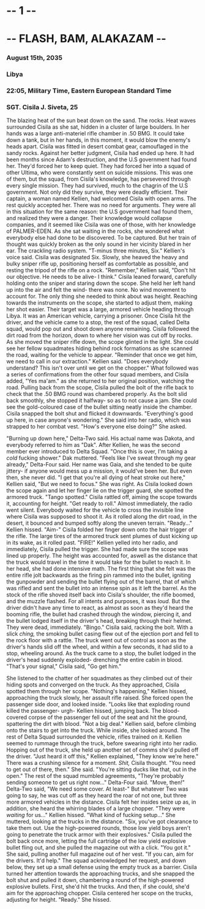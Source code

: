 # -- 1 --
# -- FLASH, BAM, ALAKAZAM --
### August 15th, 2035
### Libya
### 22:05, Military Time, Eastern European Standard Time
### SGT. Cisila J. Siveta, 25

The blazing heat of the sun beat down on the sand. The rocks. Heat waves surrounded Cisila as she sat, hidden in a cluster of large boulders. In her hands was a large anti-materiel rifle chamber in .50 BMG. It could take down a tank, but in her hands, in this moment, it would blow the enemy's heads apart. Cisila was fitted in desert combat gear, camouflaged in the sandy rocks. Against her better judgment, Cisila had ended up here. It had been months since Adam's destruction, and the U.S government had found her. They'd forced her to keep quiet. They had forced her into a squad of other Ultima, who were constantly sent on suicide missions. This was one of them, but the squad, from Cisila's knowledge, has persevered through every single mission. They had survived, much to the chagrin of the U.S government. Not only did they survive, they were deadly efficient. Their captain, a woman named Kellien, had welcomed Cisila with open arms. The rest quickly accepted her. There was no need for arguments. They were all in this situation for the same reason: the U.S government had found them, and realized they were a danger. Their knowledge would collapse companies, and it seemed like Cisila was one of those, with her knowledge of PALMER-EDEN. As she sat waiting in the rocks, she wondered what everybody else had done to be discovered. To be captured. But her train of thought was quickly broken as the only sound in her vicinity blared in her ear. The crackling radio system. "T-minus three minutes, Six." Kellien's voice said. Cisila was designated Six. Slowly, she heaved the heavy and bulky sniper rifle up, positioning herself as comfortable as possible, and resting the tripod of the rifle on a rock. "Remember," Kellien said, "Don't hit our objective. He needs to be alive- I think." Cisila leaned forward, carefully holding onto the sniper and  staring down the scope. She held her left hand up into the air and felt the wind- there was none. No wind movement to account for. The only thing she needed to think about was height. Reaching towards the instruments on the scope, she started to adjust them, making her shot easier. Their target was a large, armored vehicle heading through Libya. It was an American vehicle, carrying a prisoner. Once Cisila hit the driver, and the vehicle came to a stop, the rest of the squad, called Delta squad, would pop out and shoot down anyone remaining. Cisila followed the dirt road from the horizon, down to where her vision was cut off by rocks. As she moved the sniper rifle down, the scope glinted in the light. She could see her fellow squadmates hiding behind rock formations as she scanned the road, waiting for the vehicle to appear. "Reminder that once we get him, we need to call in our extraction." Kellien said. "Does everybody understand? This isn't over until we get on the chopper." What followed was a series of confirmations from the other four squad members, and Cisila added, "Yes ma'am." as she returned to her original position, watching the road. Pulling back from the scope, Cisila pulled the bolt of the rifle back to check that the .50 BMG round was chambered properly. As the bolt slid back smoothly, she stopped it halfway- so as to not cause a jam. She could see the gold-coloured case of the bullet sitting neatly inside the chamber. Cisila snapped the bolt shut and flicked it downwards. "Everything's good up here, in case anyone's wondering." She said into her radio, which was strapped to her combat vest. "How's everyone else doing?" She asked.

"Burning up down here," Delta-Two said. His actual name was Dakota, and everybody referred to him as "Dak". After Kellien, he was the second member ever introduced to Delta Squad. "Once this is over, I'm taking a *cold* fucking shower." Dak muttered. "Feels like I've sweat through my gear already," Delta-Four said. Her name was Gaia, and she tended to be quite jittery- if anyone would mess up a mission, it would've been her. But even then, she never did. "I get that you're all dying of heat stroke out here," Kellien said, "But we need to focus." She was right. As Cisila looked down the scope again and let her finger lie on the trigger guard, she spotted the armored truck. "Tango spotted." Cisila rattled off, aiming the scope towards it, accounting for height. "Get ready to roll." Almost immediately, the radio went silent. Everybody waited for the vehicle to cross the invisible line where Cisila was supposed to shoot it. As it rolled along the dirt road, in the desert, it bounced and bumped softly along the uneven terrain. "Ready..." Kellien hissed. "Aim-" Cisila folded her finger down onto the hair trigger of the rifle. The large tires of the armored truck sent plumes of dust kicking up in its wake, as it rolled past. "FIRE!" Kellien yelled into her radio, and immediately, Cisila pulled the trigger. She had made sure the scope was lined up properly. The height was accounted for, aswell as the distance that the truck would travel in the time it would take for the bullet to reach it. In her head, she had done intensive math. The first thing that she felt was the entire rifle jolt backwards as the firing pin rammed into the bullet, igniting the gunpowder and sending the bullet flying out of the barrel, that of which was rifled and sent the bullet into an intense spin as it left the barrel. As the stock of the rifle shoved itself back into Cisila's shoulder, the rifle boomed, and the muzzle flashed. For all intents and purposes, it was *loud.* But the driver didn't have any time to react, as almost as soon as they'd heard the booming rifle, the bullet had crashed through the window, piercing it, and the bullet lodged itself in the driver's head, breaking through their helmet. They were dead, immediately. "Bingo." Cisila said, racking the bolt. With a slick *ching,* the smoking bullet casing flew out of the ejection port and fell to the rock floor with a rattle. The truck went out of control as soon as the driver's hands slid off the wheel, and within a few seconds, it had slid to a stop, wheeling around. As the truck came to a stop, the bullet lodged in the driver's head suddenly exploded- drenching the entire cabin in blood. "That's your signal," Cisila said, "Go get him."

She listened to the chatter of her squadmates as they climbed out of their hiding spots and converged on the truck. As they approached, Cisila spotted them through her scope. "Nothing's happening," Kellien hissed, approaching the truck slowly, her assault rifle raised. She forced open the passenger side door, and looked inside. "Looks like that exploding round killed the passenger- urgh- Kellien hissed, jumping back. The blood-covered corpse of the passenger fell out of the seat and hit the ground, spattering the dirt with blood. "Not a big deal." Kellien said, before climbing onto the stairs to get into the truck. While inside, she looked around. The rest of Delta Squad surrounded the vehicle, rifles trained on it. Kellien seemed to rummage through the truck, before swearing right into her radio. Hopping out of the truck, she held up another set of comms she'd pulled off the driver. "Just heard it off this," Kellien explained, "They know we're here." There was a crushing silence for a moment. *Shit,* Cisila thought. "You need to get out of there, then." She said. "You're sitting ducks like that, out in the open." The rest of the squad mumbled agreements, "They're probably sending someone to get us right now..." Delta-Four said. "Move, then!" Delta-Two said, "We need some cover. At least-" But whatever Two was going to say, he was cut off as they heard the roar of not one, but three more armored vehicles in the distance. Cisila felt her insides seize up as, in addition, she heard the whirring blades of a large chopper. "They were *waiting* for us..." Kellien hissed. "What kind of fucking setup..." She muttered, looking at the trucks in the distance. "Six, you've got clearance to take them out. Use the high-powered rounds, those low yield boys aren't going to penetrate the truck armor with their explosives." Cisila pulled the bolt back once more, letting the full cartridge of the low yield explosive bullet fling out, and she pulled the magazine out with a click. "You got it." She said, pulling another full magazine out of her vest. "If you can, aim for the drivers. It'd help." The squad acknowledged her request, and down below, they set up a small defense using the empty truck as a barrier. Cisila turned her attention towards the approaching trucks, and she snapped the bolt shut and pulled it down, chambering a round of the high-powered explosive bullets. First, she'd hit the trucks. And then, if she could, she'd aim for the approaching chopper. Cisila centered her scope on the trucks, adjusting for height. "Ready." She hissed.
